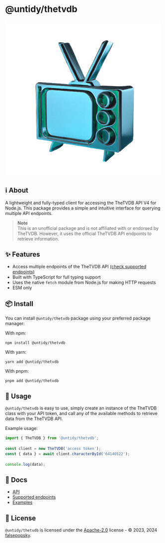 # @untidy/thetvdb

![thetvdb logo](https://github.com/falsepopsky/thetvdb/blob/main/packages/web/src/assets/favicon.png)

## ℹ️ About

A lightweight and fully-typed client for accessing the TheTVDB API V4 for Node.js. This package
provides a simple and intuitive interface for querying multiple API endpoints.

> **Note**  
> This is an unofficial package and is not affiliated with or endorsed by TheTVDB. However, it uses
> the official TheTVDB API endpoints to retrieve information.

## ✨ Features

- Access multiple endpoints of the TheTVDB API
  [(check supported endpoints)](https://untidy-thetvdb.netlify.app/guides/supported-endpoints)
- Built with TypeScript for full typing support
- Uses the native `fetch` module from Node.js for making HTTP requests
- ESM only

## 📦 Install

You can install `@untidy/thetvdb` package using your preferred package manager:

With npm:

```
npm install @untidy/thetvdb
```

With yarn:

```
yarn add @untidy/thetvdb
```

With pnpm:

```
pnpm add @untidy/thetvdb
```

## 🔰 Usage

`@untidy/thetvdb` is easy to use, simply create an instance of the TheTVDB class with your API
token, and call any of the available methods to retrieve data from the TheTVDB API.

Example usage:

```javascript
import { TheTVDB } from '@untidy/thetvdb';

const client = new TheTVDB('access token');
const { data } = await client.characterById('64140522');

console.log(data);
```

## 📄 Docs

- [API](https://untidy-thetvdb.netlify.app/api)
- [Supported endpoints](https://untidy-thetvdb.netlify.app/guides/supported-endpoints)
- [Examples](https://untidy-thetvdb.netlify.app/guides/examples)

## 📜 License

`@untidy/thetvdb` is licensed under the
[Apache-2.0](https://github.com/falsepopsky/thetvdb/blob/main/packages/api/LICENSE) license - ©
2023, 2024 [falsepopsky](https://github.com/falsepopsky).
